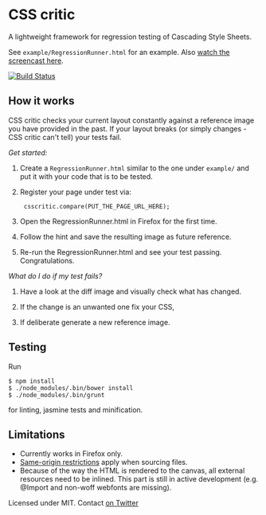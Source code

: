 CSS critic
==========

A lightweight framework for regression testing of Cascading Style Sheets.

See `example/RegressionRunner.html` for an example. Also [watch the screencast here](http://youtu.be/AqQ2bNPtF60).

[![Build Status](https://secure.travis-ci.org/cburgmer/csscritic.png?branch=master)](http://travis-ci.org/cburgmer/csscritic)

How it works
------------

CSS critic checks your current layout constantly against a reference image you have provided in the past. If your layout breaks (or simply changes - CSS critic can't tell) your tests fail.

*Get started:*

1. Create a `RegressionRunner.html` similar to the one under `example/` and put it with your code that is to be tested.

2. Register your page under test via:

        csscritic.compare(PUT_THE_PAGE_URL_HERE);

3. Open the RegressionRunner.html in Firefox for the first time.

4. Follow the hint and save the resulting image as future reference.

5. Re-run the RegressionRunner.html and see your test passing. Congratulations.

*What do I do if my test fails?*

1. Have a look at the diff image and visually check what has changed.

2. If the change is an unwanted one fix your CSS,

3. If deliberate generate a new reference image.

Testing
-------
Run

    $ npm install
    $ ./node_modules/.bin/bower install
    $ ./node_modules/.bin/grunt

for linting, jasmine tests and minification.

Limitations
-----------

- Currently works in Firefox only.
- [Same-origin restrictions](https://developer.mozilla.org/en-US/docs/Same_origin_policy_for_JavaScript) apply when sourcing files.
- Because of the way the HTML is rendered to the canvas, all external resources need to be inlined. This part is still in active development (e.g. @Import and non-woff webfonts are missing).

Licensed under MIT. Contact [on Twitter](https://twitter.com/cburgmer)